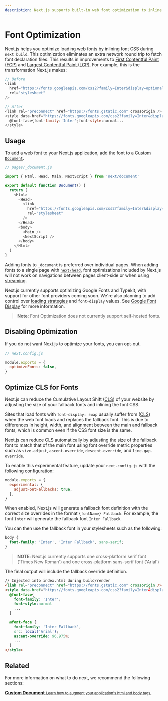 ```yaml
---
description: Next.js supports built-in web font optimization to inline font CSS. Learn more here.
---
```


# Font Optimization

Next.js helps you optimize loading web fonts by inlining font CSS during `next build`. This optimization eliminates an extra network round trip to fetch font declaration files. This results in improvements to [First Contentful Paint (FCP)](https://web.dev/fcp/) and [Largest Contentful Paint (LCP)](https://vercel.com/blog/core-web-vitals#largest-contentful-paint?utm_source=next-site&utm_medium=docs&utm_campaign=next-website). For example, this is the transformation Next.js makes:

```js
// Before
<link
  href="https://fonts.googleapis.com/css2?family=Inter&display=optional"
  rel="stylesheet"
/>

// After
<link rel="preconnect" href="https://fonts.gstatic.com" crossorigin />
<style data-href="https://fonts.googleapis.com/css2?family=Inter&display=swap">
  @font-face{font-family:'Inter';font-style:normal...
</style>
```

## Usage

To add a web font to your Next.js application, add the font to a [Custom `Document`](/docs/advanced-features/custom-document.md).

```js
// pages/_document.js

import { Html, Head, Main, NextScript } from 'next/document'

export default function Document() {
  return (
    <Html>
      <Head>
        <link
          href="https://fonts.googleapis.com/css2?family=Inter&display=optional"
          rel="stylesheet"
        />
      </Head>
      <body>
        <Main />
        <NextScript />
      </body>
    </Html>
  )
}
```

Adding fonts to `_document` is preferred over individual pages. When adding fonts to a single page with [`next/head`](/docs/api-reference/next/head.md), font optimizations included by Next.js will not work on navigations between pages client-side or when using [streaming](/docs/advanced-features/react-18/streaming.md).

Next.js currently supports optimizing Google Fonts and Typekit, with support for other font providers coming soon. We're also planning to add control over [loading strategies](https://github.com/vercel/next.js/issues/21555) and `font-display` values. See [Google Font Display](https://nextjs.org/docs/messages/google-font-display) for more information.

> **Note**: Font Optimization does not currently support self-hosted fonts.

## Disabling Optimization

If you do not want Next.js to optimize your fonts, you can opt-out.

```js
// next.config.js

module.exports = {
  optimizeFonts: false,
}
```

## Optimize CLS for Fonts

Next.js can reduce the Cumulative Layout Shift ([CLS](https://web.dev/cls/)) of your website by adjusting the size of your fallback fonts and inlining the font CSS.

Sites that load fonts with `font-display: swap` usually suffer from ([CLS](https://web.dev/cls/)) when the web font loads and replaces the fallback font. This is due to differences in height, width, and alignment between the main and fallback fonts, which is common even if the CSS font size is the same.

Next.js can reduce CLS automatically by adjusting the size of the fallback font to match that of the main font using font override metric properties such as `size-adjust`, `ascent-override`, `descent-override`, and `line-gap-override`.

To enable this experimental feature, update your `next.config.js` with the following configuration:

```js
module.exports = {
  experimental: {
    adjustFontFallbacks: true,
  },
}
```

When enabled, Next.js will generate a fallback font definition with the correct size overrides in the format `{fontName} Fallback`.
For example, the font `Inter` will generate the fallback font `Inter Fallback`.

You can then use the fallback font in your stylesheets such as the following:

```css
body {
  font-family: 'Inter', 'Inter Fallback', sans-serif;
}
```

> **NOTE**: Next.js currently supports one cross-platform serif font ('Times New Roman') and one cross-platform sans-serif font ('Arial')

The final output will include the fallback override definition.

```html
// Injected into index.html during build/render
<link rel="preconnect" href="https://fonts.gstatic.com" crossorigin />
<style data-href="https://fonts.googleapis.com/css2?family=Inter&display=swap">
  @font-face{
    font-family: 'Inter';
    font-style:normal
    ...
  }

  @font-face {
    font-family: 'Inter Fallback',
    src: local('Arial');
    ascent-override: 96.975%;
    ...
  }
</style>
```

## Related

For more information on what to do next, we recommend the following sections:

<div class="card">
  <a href="/docs/advanced-features/custom-document.md">
    <b>Custom Document</b>
    <small>Learn how to augment your application's html and body tags.</small>
  </a>
</div>
